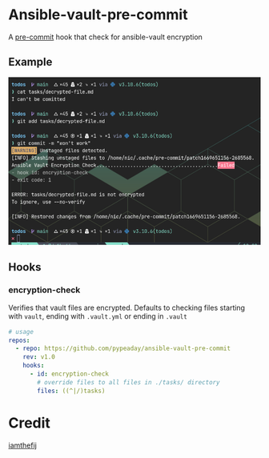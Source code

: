 # Ansible-vault-pre-commit

A [pre-commit](http://pre-commit.com) hook that check for ansible-vault
encryption

## Example

![pre-commit-hook](./pc.png)

## Hooks

### encryption-check
Verifies that vault files are encrypted. Defaults to checking files starting
with `vault`, ending with `.vault.yml` or ending in `.vault`

```yaml
# usage
repos:
  - repo: https://github.com/pypeaday/ansible-vault-pre-commit
    rev: v1.0
    hooks:
      - id: encryption-check
        # override files to all files in ./tasks/ directory
        files: ((^|/)tasks)

```

# Credit

[iamthefij](https://git.iamthefij.com/iamthefij/ansible-pre-commit/src/branch/master)
